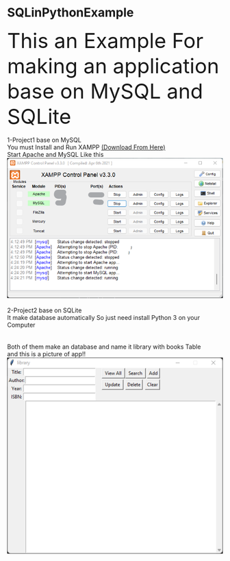 # SQLinPythonExample <br>

<font size="10">This an Example For making an application base on MySQL and SQLite</font> <br> <br>
1-Project1 base on MySQL<br>
You must Install and Run XAMPP <a href="https://www.apachefriends.org/">(Download From Here)</a> <br>
Start Apache and MySQL Like this <br>
<img src="https://raw.githubusercontent.com/sinajet/SQLinPythonExample/main/Screenshot%202022-08-23%20162515.png?token=GHSAT0AAAAAABXU6GGLS2CVC37PZ6AE2YCMYYEYKVQ"> <br><br>
2-Project2 base on SQLite<br>
It make database automatically So just need install Python 3 on your Computer<br><br><br>
Both of them make an database and name it library with books Table<br>
and this is a picture of app!!<br>
<img src="https://raw.githubusercontent.com/sinajet/SQLinPythonExample/main/Screenshot%202022-08-23%20161827.png?token=GHSAT0AAAAAABXU6GGKSCYLTA3F6D5327JCYYEYKOA">


